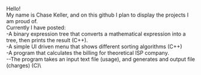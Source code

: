 Hello!\
My name is Chase Keller, and on this github I plan to display the projects I am proud of.\
Currently I have posted:\
-A binary expression tree that converts a mathematical expression into a tree, then prints the result (C++).\
-A simple UI driven menu that shows different sorting algorithms (C++)\
-A program that calculates the billing for theoretical ISP company.\
--The program takes an input text file (usage), and generates and output file (charges) (C)\

